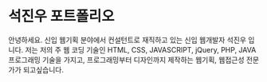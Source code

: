 # 석진우 포트폴리오
안녕하세요. 신입 웹기획 분야에서 컨설턴트로 재직하고 있는 신입 웹개발자 석진우 입니다.
저는 저의 주 웹 코딩 기술인 HTML, CSS, JAVASCRIPT, jQuery, PHP, JAVA 프로그래밍 기술을 가지고,
프로그래밍부터 디자인까지 제작하는 웹기획, 웹접근성 전문가가 되고싶습니다.
